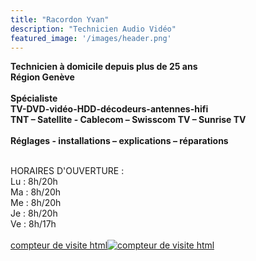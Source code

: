 ```yaml
---
title: "Racordon Yvan"
description: "Technicien Audio Vidéo"
featured_image: '/images/header.png'
---
```


**Technicien à domicile depuis plus de 25 ans**
<br />
**Région Genève**
<br />
<br />
**Spécialiste**
<br />
**TV-DVD-vidéo-HDD-décodeurs-antennes-hifi**
<br />
**TNT – Satellite - Cablecom – Swisscom TV – Sunrise TV**
<br />
<br />
**Réglages - installations – explications – réparations**

<br />
HORAIRES D'OUVERTURE :
<br />
Lu : 8h/20h
<br />
Ma : 8h/20h
<br />
Me : 8h/20h
<br />
Je : 8h/20h
<br />
Ve : 8h/17h

<div id="sfcmcmwu542trhhc8j62ng8bd1733rq4kle"></div><script type="text/javascript" src="https://counter7.wheredoyoucomefrom.ovh/private/counter.js?c=mcmwu542trhhc8j62ng8bd1733rq4kle&down=async" async></script><br><a href="https://www.compteurdevisite.com">compteur de visite html</a><noscript><a href="https://www.compteurdevisite.com" title="compteur de visite html"><img src="https://counter7.wheredoyoucomefrom.ovh/private/compteurdevisite.php?c=mcmwu542trhhc8j62ng8bd1733rq4kle" border="0" title="compteur de visite html" alt="compteur de visite html"></a></noscript>
